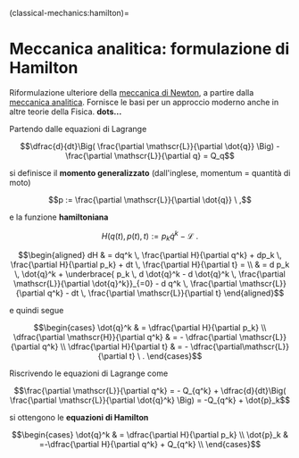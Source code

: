 (classical-mechanics:hamilton)=
# Meccanica analitica: formulazione di Hamilton

Riformulazione ulteriore della [meccanica di Newton](classical_mechanics_newton), a partire dalla [meccanica analitica](classical_mechanics_lagrange).
Fornisce le basi per un approccio moderno anche in altre teorie della Fisica. **dots...**

Partendo dalle equazioni di Lagrange

$$\dfrac{d}{dt}\Big( \frac{\partial \mathscr{L}}{\partial \dot{q}} \Big) - \frac{\partial \mathscr{L}}{\partial q} = Q_q$$

si definisce il **momento generalizzato** (dall'inglese, momentum = quantità di moto)

$$p := \frac{\partial \mathscr{L}}{\partial \dot{q}} \ ,$$

e la funzione **hamiltoniana**

$$H(q(t), p(t), t) := p_k \dot{q}^k - \mathscr{L} \ .$$

$$\begin{aligned}
dH & = dq^k \, \frac{\partial H}{\partial q^k} + dp_k \, \frac{\partial H}{\partial p_k} + dt \,  \frac{\partial H}{\partial t} = \\
& = d p_k \, \dot{q}^k + \underbrace{ p_k \, d \dot{q}^k - d \dot{q}^k \, \frac{\partial \mathscr{L}}{\partial \dot{q}^k}}_{=0} - d q^k \, \frac{\partial \mathscr{L}}{\partial q^k} - dt \, \frac{\partial \mathscr{L}}{\partial t}
\end{aligned}$$

e quindi segue

$$\begin{cases}
 \dot{q}^k & = \dfrac{\partial H}{\partial p_k} \\
 \dfrac{\partial \mathscr{H}}{\partial q^k} & = - \dfrac{\partial \mathscr{L}}{\partial q^k} \\
 \dfrac{\partial H}{\partial t} & = - \dfrac{\partial\mathscr{L}}{\partial t} \ .
\end{cases}$$

Riscrivendo le equazioni di Lagrange come

$$\frac{\partial \mathscr{L}}{\partial q^k} = - Q_{q^k} + \dfrac{d}{dt}\Big( \frac{\partial \mathscr{L}}{\partial \dot{q}^k} \Big) = -Q_{q^k} + \dot{p}_k$$

si ottengono le **equazioni di Hamilton**

$$\begin{cases}
 \dot{q}^k & = \dfrac{\partial H}{\partial p_k} \\
 \dot{p}_k & =-\dfrac{\partial H}{\partial q^k} + Q_{q^k} \\
\end{cases}$$

